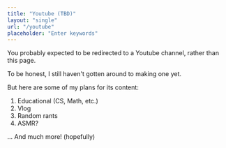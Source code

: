 ```yaml
---
title: "Youtube (TBD)"
layout: "single"
url: "/youtube"
placeholder: "Enter keywords"
---
```


You probably expected to be redirected to a Youtube channel, rather than this page.

To be honest, I still haven't gotten around to making one yet.

But here are some of my plans for its content:

1. Educational (CS, Math, etc.)
2. Vlog
3. Random rants
4. ASMR?

... And much more! (hopefully)